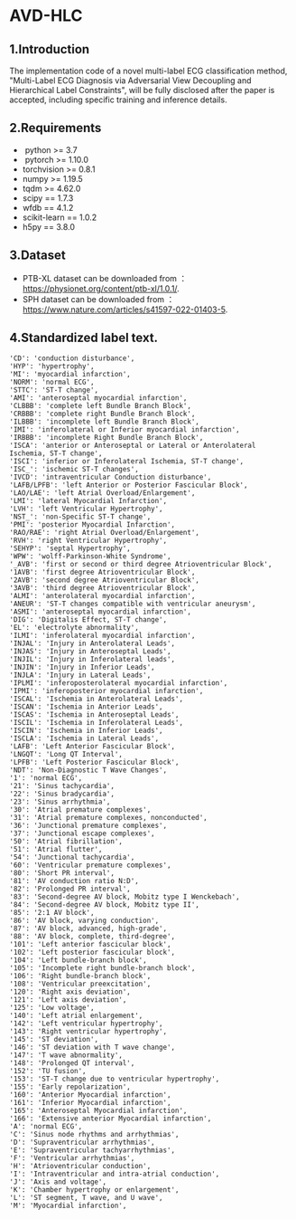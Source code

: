# AVD-HLC

## 1.Introduction
The implementation code of a novel multi-label ECG classification method, "Multi-Label ECG Diagnosis via Adversarial View Decoupling and Hierarchical Label Constraints", will be fully disclosed after the paper is accepted, including specific training and inference details.

## 2.Requirements
- ​ python >= 3.7
- ​ pytorch >= 1.10.0
- ​torchvision >= 0.8.1
- ​numpy >= 1.19.5
- ​tqdm >= 4.62.0
- ​scipy == 1.7.3
- ​wfdb == 4.1.2
- ​scikit-learn == 1.0.2
- h5py == 3.8.0

## 3.Dataset

- PTB-XL dataset can be downloaded from ：https://physionet.org/content/ptb-xl/1.0.1/.
- SPH dataset can be downloaded from ：https://www.nature.com/articles/s41597-022-01403-5.

## 4.Standardized label text.
    'CD': 'conduction disturbance',
    'HYP': 'hypertrophy',
    'MI': 'myocardial infarction',
    'NORM': 'normal ECG',
    'STTC': 'ST-T change',
    'AMI': 'anteroseptal myocardial infarction',
    'CLBBB': 'complete left Bundle Branch Block',
    'CRBBB': 'complete right Bundle Branch Block',
    'ILBBB': 'incomplete left Bundle Branch Block',
    'IMI': 'inferolateral or Inferior myocardial infarction',
    'IRBBB': 'incomplete Right Bundle Branch Block',
    'ISCA': 'anterior or Anteroseptal or Lateral or Anterolateral Ischemia, ST-T change',
    'ISCI': 'inferior or Inferolateral Ischemia, ST-T change',
    'ISC_': 'ischemic ST-T changes',
    'IVCD': 'intraventricular Conduction disturbance',
    'LAFB/LPFB': 'left Anterior or Posterior Fascicular Block',
    'LAO/LAE': 'left Atrial Overload/Enlargement',
    'LMI': 'lateral Myocardial Infarction',
    'LVH': 'left Ventricular Hypertrophy',
    'NST_': 'non-Specific ST-T change',
    'PMI': 'posterior Myocardial Infarction',
    'RAO/RAE': 'right Atrial Overload/Enlargement',
    'RVH': 'right Ventricular Hypertrophy',
    'SEHYP': 'septal Hypertrophy',
    'WPW': 'wolff-Parkinson-White Syndrome',
    '_AVB': 'first or second or third degree Atrioventricular Block',
    '1AVB': 'first degree Atrioventricular Block',
    '2AVB': 'second degree Atrioventricular Block',
    '3AVB': 'third degree Atrioventricular Block',
    'ALMI': 'anterolateral myocardial infarction',
    'ANEUR': 'ST-T changes compatible with ventricular aneurysm',
    'ASMI': 'anteroseptal myocardial infarction',
    'DIG': 'Digitalis Effect, ST-T change',
    'EL': 'electrolyte abnormality',
    'ILMI': 'inferolateral myocardial infarction',
    'INJAL': 'Injury in Anterolateral Leads',
    'INJAS': 'Injury in Anteroseptal Leads',
    'INJIL': 'Injury in Inferolateral leads',
    'INJIN': 'Injury in Inferior Leads',
    'INJLA': 'Injury in Lateral Leads',
    'IPLMI': 'inferoposterolateral myocardial infarction',
    'IPMI': 'inferoposterior myocardial infarction',
    'ISCAL': 'Ischemia in Anterolateral Leads',
    'ISCAN': 'Ischemia in Anterior Leads',
    'ISCAS': 'Ischemia in Anteroseptal Leads',
    'ISCIL': 'Ischemia in Inferolateral Leads',
    'ISCIN': 'Ischemia in Inferior Leads',
    'ISCLA': 'Ischemia in Lateral Leads',
    'LAFB': 'Left Anterior Fascicular Block',
    'LNGQT': 'Long QT Interval',
    'LPFB': 'Left Posterior Fascicular Block',
    'NDT': 'Non-Diagnostic T Wave Changes',
    '1': 'normal ECG',
    '21': 'Sinus tachycardia',
    '22': 'Sinus bradycardia',
    '23': 'Sinus arrhythmia',
    '30': 'Atrial premature complexes',
    '31': 'Atrial premature complexes, nonconducted',
    '36': 'Junctional premature complexes',
    '37': 'Junctional escape complexes',
    '50': 'Atrial fibrillation',
    '51': 'Atrial flutter',
    '54': 'Junctional tachycardia',
    '60': 'Ventricular premature complexes',
    '80': 'Short PR interval',
    '81': 'AV conduction ratio N:D',
    '82': 'Prolonged PR interval',
    '83': 'Second-degree AV block, Mobitz type I Wenckebach',
    '84': 'Second-degree AV block, Mobitz type II',
    '85': '2:1 AV block',
    '86': 'AV block, varying conduction',
    '87': 'AV block, advanced, high-grade',
    '88': 'AV block, complete, third-degree',
    '101': 'Left anterior fascicular block',
    '102': 'Left posterior fascicular block',
    '104': 'Left bundle-branch block',
    '105': 'Incomplete right bundle-branch block',
    '106': 'Right bundle-branch block',
    '108': 'Ventricular preexcitation',
    '120': 'Right axis deviation',
    '121': 'Left axis deviation',
    '125': 'Low voltage',
    '140': 'Left atrial enlargement',
    '142': 'Left ventricular hypertrophy',
    '143': 'Right ventricular hypertrophy',
    '145': 'ST deviation',
    '146': 'ST deviation with T wave change',
    '147': 'T wave abnormality',
    '148': 'Prolonged QT interval',
    '152': 'TU fusion',
    '153': 'ST-T change due to ventricular hypertrophy',
    '155': 'Early repolarization',
    '160': 'Anterior Myocardial infarction',
    '161': 'Inferior Myocardial infarction',
    '165': 'Anteroseptal Myocardial infarction',
    '166': 'Extensive anterior Myocardial infarction',
    'A': 'normal ECG',
    'C': 'Sinus node rhythms and arrhythmias',
    'D': 'Supraventricular arrhythmias',
    'E': 'Supraventricular tachyarrhythmias',
    'F': 'Ventricular arrhythmias',
    'H': 'Atrioventricular conduction',
    'I': 'Intraventricular and intra-atrial conduction',
    'J': 'Axis and voltage',
    'K': 'Chamber hypertrophy or enlargement',
    'L': 'ST segment, T wave, and U wave',
    'M': 'Myocardial infarction',







